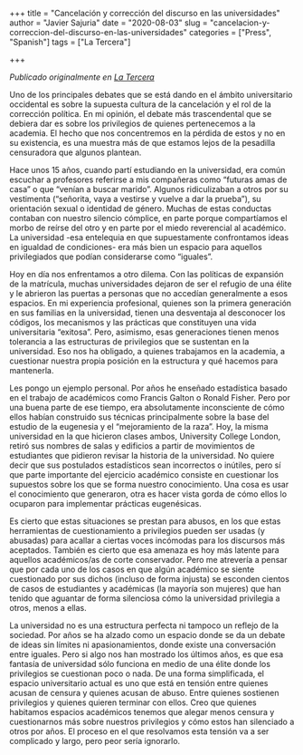 +++
title = "Cancelación y corrección del discurso en las universidades"
author = "Javier Sajuria"
date = "2020-08-03"
slug = "cancelacion-y-correccion-del-discurso-en-las-universidades"
categories = ["Press", "Spanish"]
tags = ["La Tercera"]

+++

*Publicado originalmente en [La Tercera](https://www.latercera.com/opinion/noticia/cancelacion-y-correccion-del-discurso-en-las-universidades/56ESCKJLXNHDRF3ECSMISUANQY/)*

Uno de los principales debates que se está dando en el ámbito universitario occidental es sobre la supuesta cultura de la cancelación y el rol de la corrección política. En mi opinión, el debate más trascendental que se debiera dar es sobre los privilegios de quienes pertenecemos a la academia. El hecho que nos concentremos en la pérdida de estos y no en su existencia, es una muestra más de que estamos lejos de la pesadilla censuradora que algunos plantean.

Hace unos 15 años, cuando partí estudiando en la universidad, era común escuchar a profesores referirse a mis compañeras como “futuras amas de casa” o que “venían a buscar marido”. Algunos ridiculizaban a otros por su vestimenta (“señorita, vaya a vestirse y vuelve a dar la prueba”), su orientación sexual o identidad de género. Muchas de estas conductas contaban con nuestro silencio cómplice, en parte porque compartíamos el morbo de reírse del otro y en parte por el miedo reverencial al académico. La universidad -esa entelequia en que supuestamente confrontamos ideas en igualdad de condiciones- era más bien un espacio para aquellos privilegiados que podían considerarse como “iguales”.

Hoy en día nos enfrentamos a otro dilema. Con las políticas de expansión de la matrícula, muchas universidades dejaron de ser el refugio de una élite y le abrieron las puertas a personas que no accedían generalmente a esos espacios. En mi experiencia profesional, quienes son la primera generación en sus familias en la universidad, tienen una desventaja al desconocer los códigos, los mecanismos y las prácticas que constituyen una vida universitaria “exitosa”. Pero, asimismo, esas generaciones tienen menos tolerancia a las estructuras de privilegios que se sustentan en la universidad. Eso nos ha obligado, a quienes trabajamos en la academia, a cuestionar nuestra propia posición en la estructura y qué hacemos para mantenerla.

Les pongo un ejemplo personal. Por años he enseñado estadística basado en el trabajo de académicos como Francis Galton o Ronald Fisher. Pero por una buena parte de ese tiempo, era absolutamente inconsciente de cómo ellos habían construido sus técnicas principalmente sobre la base del estudio de la eugenesia y el “mejoramiento de la raza”. Hoy, la misma universidad en la que hicieron clases ambos, University College London, retiró sus nombres de salas y edificios a partir de movimientos de estudiantes que pidieron revisar la historia de la universidad. No quiere decir que sus postulados estadísticos sean incorrectos o inútiles, pero sí que parte importante del ejercicio académico consiste en cuestionar los supuestos sobre los que se forma nuestro conocimiento. Una cosa es usar el conocimiento que generaron, otra es hacer vista gorda de cómo ellos lo ocuparon para implementar prácticas eugenésicas.

Es cierto que estas situaciones se prestan para abusos, en los que estas herramientas de cuestionamiento a privilegios pueden ser usadas (y abusadas) para acallar a ciertas voces incómodas para los discursos más aceptados. También es cierto que esa amenaza es hoy más latente para aquellos académicos/as de corte conservador. Pero me atrevería a pensar que por cada uno de los casos en que algún académico se siente cuestionado por sus dichos (incluso de forma injusta) se esconden cientos de casos de estudiantes y académicas (la mayoría son mujeres) que han tenido que aguantar de forma silenciosa cómo la universidad privilegia a otros, menos a ellas.

La universidad no es una estructura perfecta ni tampoco un reflejo de la sociedad. Por años se ha alzado como un espacio donde se da un debate de ideas sin límites ni apasionamientos, donde existe una conversación entre iguales. Pero si algo nos han mostrado los últimos años, es que esa fantasía de universidad sólo funciona en medio de una élite donde los privilegios se cuestionan poco o nada. De una forma simplificada, el espacio universitario actual es uno que está en tensión entre quienes acusan de censura y quienes acusan de abuso. Entre quienes sostienen privilegios y quienes quieren terminar con ellos. Creo que quienes habitamos espacios académicos tenemos que alegar menos censura y cuestionarnos más sobre nuestros privilegios y cómo estos han silenciado a otros por años. El proceso en el que resolvamos esta tensión va a ser complicado y largo, pero peor sería ignorarlo.